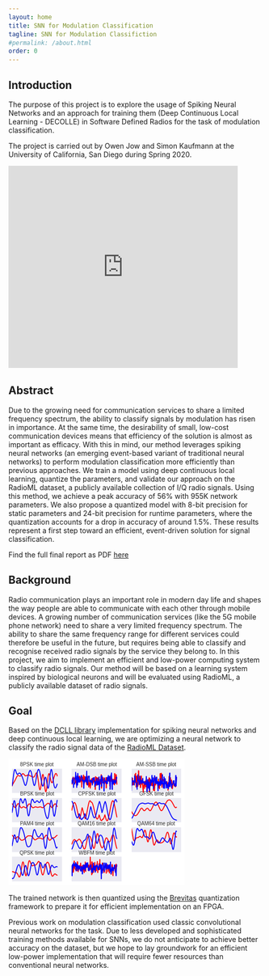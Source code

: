 ```yaml
---
layout: home 
title: SNN for Modulation Classification
tagline: SNN for Modulation Classifiction
#permalink: /about.html
order: 0
---
```


## Introduction

The purpose of this project is to explore the usage of Spiking Neural Networks and
an approach for training them (Deep Continuous Local Learning - DECOLLE) in
Software Defined Radios for the task of modulation classification.

The project is carried out by Owen Jow and Simon Kaufmann at the University of California,
San Diego during Spring 2020.

<iframe width="90%" height="400px" src="https://www.youtube.com/embed/ZPpojEGsSfE" frameborder="0" allow="accelerometer; autoplay; encrypted-media; gyroscope; picture-in-picture" allowfullscreen></iframe>

## Abstract

Due to the growing need for communication services to share a limited
frequency spectrum, the ability to classify signals by modulation has
risen in importance. At the same time, the desirability of small,
low-cost communication devices means that efficiency of the solution is
almost as important as efficacy. With this in mind, our method leverages
spiking neural networks (an emerging event-based variant of traditional
neural networks) to perform modulation classification more efficiently
than previous approaches. We train a model using deep continuous local
learning, quantize the parameters, and validate our approach on the
RadioML dataset, a publicly available collection of I/Q radio signals.
Using this method, we achieve a peak accuracy of 56% with 955K network
parameters. We also propose a quantized model with 8-bit precision for
static parameters and 24-bit precision for runtime parameters, where the
quantization accounts for a drop in accuracy of around 1.5%. These
results represent a first step toward an efficient, event-driven
solution for signal classification.

Find the full final report as PDF [here](/assets/other/lif_final_report.pdf)


## Background

Radio communication plays an important role in modern day life and
shapes the way people are able to communicate with each other through
mobile devices. A growing number of communication services (like the 5G
mobile phone network) need to share a very limited frequency spectrum.
The ability to share the same frequency range for different services
could therefore be useful in the future, but requires being able to
classify and recognise received radio signals by the service they belong
to. In this project, we aim to implement an efficient and low-power
computing system to classify radio signals. Our method will be based on
a learning system inspired by biological neurons and will be evaluated
using RadioML, a publicly available dataset of radio signals.

## Goal

Based on the [DCLL library](https://github.com/nmi-lab/dcll) implementation
for spiking neural networks and deep continuous local learning, we are optimizing
a neural network to classify the radio signal data of the [RadioML Dataset](https://www.deepsig.io/datasets).

![Modulations in RadioML dataset](/assets/img/dataset_time.png)

The trained network is then quantized using the [Brevitas](https://github.com/Xilinx/brevitas) quantization framework
to prepare it for efficient implementation on an FPGA.

Previous work on modulation classification used classic convolutional neural
networks for the task. Due to less developed and sophisticated training methods
available for SNNs, we do not anticipate to achieve better accuracy on the dataset,
but we hope to lay groundwork for an efficient low-power implementation that
will require fewer resources than conventional neural networks.
